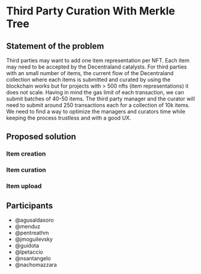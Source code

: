 # Third Party Curation With Merkle Tree

## Statement of the problem

Third parties may want to add one item representation per NFT. Each item may need to be accepted by the Decentraland catalysts. For third parties with an small number of items, the current flow of the Decentraland collection where each items is submitted and curated by using the blockchain works but for projects with > 500 nfts (item representations) it does not scale. Having in mind the gas limit of each transaction, we can submit batches of 40-50 items. The third party manager and the curator will need to submit around 250 transactions each for a collection of 10k items. We need to find a way to optimize the managers and curators time while keeping the process trustless and with a good UX.

## Proposed solution

### Item creation

### Item curation

### Item upload

## Participants

- @agusaldasoro
- @menduz
- @pentreathm
- @jmoguilevsky
- @guidota
- @lpetaccio
- @nsantangelo
- @nachomazzara
